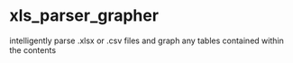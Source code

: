 # xls_parser_grapher
intelligently parse .xlsx or .csv files and graph any tables contained within the contents

